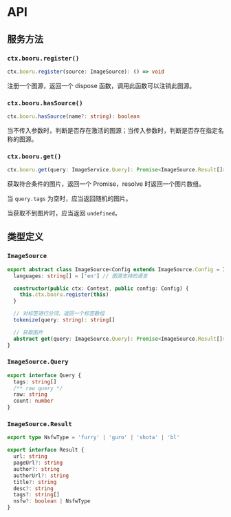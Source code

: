 # API

## 服务方法

### `ctx.booru.register()`

```ts
ctx.booru.register(source: ImageSource): () => void
```

注册一个图源，返回一个 dispose 函数，调用此函数可以注销此图源。

### `ctx.booru.hasSource()`

```ts
ctx.booru.hasSource(name?: string): boolean
```

当不传入参数时，判断是否存在激活的图源；当传入参数时，判断是否存在指定名称的图源。

### `ctx.booru.get()`

```ts
ctx.booru.get(query: ImageService.Query): Promise<ImageSource.Result[]>
```

获取符合条件的图片，返回一个 Promise，resolve 时返回一个图片数组。

当 `query.tags` 为空时，应当返回随机的图片。

当获取不到图片时，应当返回 `undefined`。

## 类型定义

### `ImageSource`

```ts
export abstract class ImageSource<Config extends ImageSource.Config = ImageSource.Config> {
  languages: string[] = ['en'] // 图源支持的语言

  constructor(public ctx: Context, public config: Config) {
    this.ctx.booru.register(this)
  }

  // 对标签进行分词，返回一个标签数组
  tokenize(query: string): string[]

  // 获取图片
  abstract get(query: ImageSource.Query): Promise<ImageSource.Result[]>
}
```


### `ImageSource.Query`

```ts
export interface Query {
  tags: string[]
  /** raw query */
  raw: string
  count: number
}
```

### `ImageSource.Result`

```ts
export type NsfwType = 'furry' | 'guro' | 'shota' | 'bl'

export interface Result {
  url: string
  pageUrl?: string
  author?: string
  authorUrl?: string
  title?: string
  desc?: string
  tags?: string[]
  nsfw?: boolean | NsfwType
}
```
